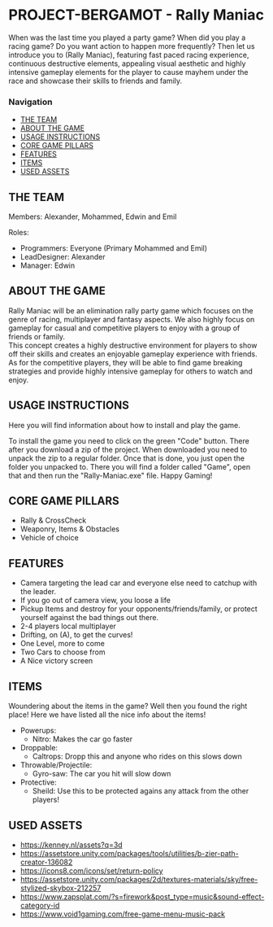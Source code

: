 # PROJECT-BERGAMOT - Rally Maniac  
When was the last time you played a party game? When did you play a racing game? Do you want action to happen more frequently? Then let us introduce you to (Rally Maniac), featuring fast paced racing experience, continuous destructive elements, appealing visual aesthetic and highly intensive gameplay elements for the player to cause mayhem under the race and showcase their skills to friends and family.
### Navigation
- [THE TEAM](#the-team)
- [ABOUT THE GAME](#about-the-game)
- [USAGE INSTRUCTIONS](#usage-instructions)
- [CORE GAME PILLARS](#core-game-pillars)
- [FEATURES](#features)
- [ITEMS](#items)
- [USED ASSETS](#used-assets)

## THE TEAM
Members: Alexander, Mohammed, Edwin and Emil  

Roles:
 - Programmers: Everyone (Primary Mohammed and Emil)
 - LeadDesigner: Alexander
 - Manager: Edwin 

## ABOUT THE GAME
Rally Maniac will be an elimination rally party game which focuses on the genre of racing, multiplayer and fantasy aspects. We also highly focus on gameplay for casual and competitive players to enjoy with a group of friends or family.  
This concept creates a highly destructive environment for players to show off their skills and creates an enjoyable gameplay experience with friends. As for the competitive players, they will be able to find game breaking strategies and provide highly intensive gameplay for others to watch and enjoy. 

## USAGE INSTRUCTIONS
Here you will find information about how to install and play the game.  
 
To install the game you need to click on the green "Code" button. There after you download a zip of the project.
When downloaded you need to unpack the zip to a regular folder. Once that is done, you just open the folder you unpacked to.
There you will find a folder called "Game", open that and then run the "Rally-Maniac.exe" file. Happy Gaming!

## CORE GAME PILLARS
 - Rally & CrossCheck
 - Weaponry, Items & Obstacles
 - Vehicle of choice

## FEATURES
 - Camera targeting the lead car and everyone else need to catchup with the leader.
 - If you go out of camera view, you loose a life
 - Pickup Items and destroy for your opponents/friends/family, or protect yourself against the bad things out there.
 - 2-4 players local multiplayer
 - Drifting, on (A), to get the curves!
 - One Level, more to come
 - Two Cars to choose from
 - A Nice victory screen 

## ITEMS
Woundering about the items in the game? Well then you found the right place! Here we have listed all the nice info about the items!
 - Powerups:
   - Nitro: Makes the car go faster
 - Droppable:
   - Caltrops: Dropp this and anyone who rides on this slows down
 - Throwable/Projectile:
   - Gyro-saw: The car you hit will slow down
 - Protective:
   - Sheild: Use this to be protected agains any attack from the other players!

## USED ASSETS
 - https://kenney.nl/assets?q=3d
 - https://assetstore.unity.com/packages/tools/utilities/b-zier-path-creator-136082
 - https://icons8.com/icons/set/return-policy
 - https://assetstore.unity.com/packages/2d/textures-materials/sky/free-stylized-skybox-212257
 - https://www.zapsplat.com/?s=firework&post_type=music&sound-effect-category-id
 - https://www.void1gaming.com/free-game-menu-music-pack
